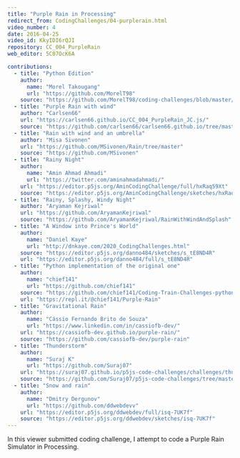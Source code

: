 ```yaml
---
title: "Purple Rain in Processing"
redirect_from: CodingChallenges/04-purplerain.html
video_number: 4
date: 2016-04-25
video_id: KkyIDI6rQJI
repository: CC_004_PurpleRain
web_editor: 5C07OcK6A

contributions:
  - title: "Python Edition"
    author:
      name: "Morel Takougang"
      url: "https://github.com/MorelT98"
    source: "https://github.com/MorelT98/coding-challenges/blob/master/004_purple_rain.py"
  - title: "Purple Rain with wind"
    author: "Carlsen66"
    url: "https://carlsen66.github.io/CC_004_PurpleRain_JC.js/"
    source: "https://github.com/carlsen66/carlsen66.github.io/tree/master/CC_004_PurpleRain_JC.js"
  - title: "Rain with wind and an umbrella"
    author: "Misa Sivonen"
    url: "https://github.com/MSivonen/Rain/tree/master"
    source: "https://github.com/MSivonen"
  - title: "Rainy Night"
    author:
      name: "Amin Ahmad Ahmadi"
      url: "https://twitter.com/aminahmadahmadi/"
    url: "https://editor.p5js.org/AminCodingChallenge/full/hxRaq59Xt"
    source: "https://editor.p5js.org/AminCodingChallenge/sketches/hxRaq59Xt"
  - title: "Rainy, Splashy, Windy Night"
    author: "Aryaman Kejriwal"
    url: "https://github.com/AryamanKejriwal"
    source: "https://github.com/AryamanKejriwal/RainWithWindAndSplash"
  - title: "A Window into Prince's World"
    author:
      name: "Daniel Kaye"
      url: "http://dnkaye.com/2020_CodingChallenges.html"
    source: "https://editor.p5js.org/danno484/sketches/s_tE8ND4R"
    url: "https://editor.p5js.org/danno484/full/s_tE8ND4R"
  - title: "Python implementation of the original one"
    author:
      name: "chief141"
      url: "https://github.com/chief141"
    source: "https://github.com/chief141/Coding-Train-Challenges-python/tree/master/Purple-Rain"
    url: "https://repl.it/@chief141/Purple-Rain"
  - title: "Gravitational Rain"
    author:
      name: "Cássio Fernando Brito de Souza"
      url: "https://www.linkedin.com/in/cassiofb-dev/"
    url: "https://cassiofb-dev.github.io/purple-rain/"
    source: "https://github.com/cassiofb-dev/purple-rain"
  - title: "Thunderstorm"
    author:
      name: "Suraj K"
      url: "https://github.com/Suraj07"
    url: "https://suraj07.github.io/p5js-code-challenges/challenges/thunderstorm/"
    source: "https://github.com/Suraj07/p5js-code-challenges/tree/master/challenges/thunderstorm"
  - title: "Snow and rain"
    author:
      name: "Dmitry Dergunov"
      url: "https://github.com/ddwebdevv"
    url: "https://editor.p5js.org/ddwebdev/full/isq-7UK7f"
    source: "https://editor.p5js.org/ddwebdev/sketches/isq-7UK7f"
---
```

In this viewer submitted coding challenge, I attempt to code a Purple Rain Simulator in Processing.
